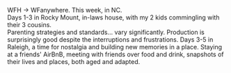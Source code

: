 WFH -> WFanywhere. This week, in NC.  
Days 1-3 in Rocky Mount, in-laws house, with my 2 kids commingling with their 3 cousins.  
Parenting strategies and standards... vary significantly.  Production is surprisingly good
despite the interruptions and frustrations.
Days 3-5 in Raleigh, a time for nostalgia and building new memories in a place.
Staying at a friends' AirBnB, meeting with friends over food and drink, snapshots of
their lives and places, both aged and adapted.
